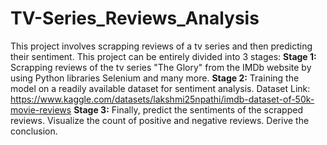 # TV-Series_Reviews_Analysis
This project involves scrapping reviews of a tv series and then predicting their sentiment.
This project can be entirely divided into 3 stages:
**Stage 1:**
Scrapping reviews of the tv series "The Glory" from the IMDb website by using Python libraries Selenium and many more.
**Stage 2:**
Training the model on a readily available dataset for sentiment analysis. Dataset Link: https://www.kaggle.com/datasets/lakshmi25npathi/imdb-dataset-of-50k-movie-reviews
**Stage 3:**
Finally, predict the sentiments of the scrapped reviews. Visualize the count of positive and negative reviews. Derive the conclusion.


